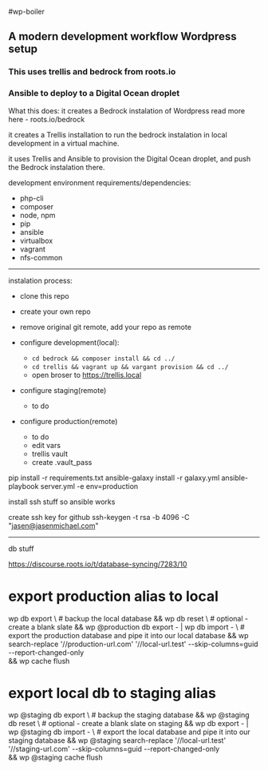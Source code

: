 #wp-boiler

## A modern development workflow Wordpress setup

### This uses trellis and bedrock from roots.io
### Ansible to deploy to a Digital Ocean droplet

What this does:
it creates a Bedrock instalation of Wordpress read more here - roots.io/bedrock

it creates a Trellis installation to run the bedrock instalation in local development in a virtual machine.

it uses Trellis and Ansible to provision the Digital Ocean droplet, and push the Bedrock instalation there.

development environment requirements/dependencies:
- php-cli
- composer
- node, npm
- pip
- ansible
- virtualbox
- vagrant
- nfs-common

---

instalation process:
- clone this repo
- create your own repo
- remove original git remote, add your repo as remote
- configure development(local):
  -  ```cd bedrock && composer install && cd ../```
  -  ```cd trellis && vagrant up && vargant provision && cd ../```
  -  open broser to https://trellis.local

- configure staging(remote)
  - to do

- configure production(remote)
  - to do
  - edit vars
  - trellis vault
  - create .vault_pass


 <!-- ansible-vault encrypt group_vars/all/vault.yml group_vars/development/vault.yml group_vars/production/vault.yml  -->
 <!-- ansible-vault decrypt group_vars/all/vault.yml group_vars/development/vault.yml group_vars/production/vault.yml  -->

pip install -r requirements.txt
ansible-galaxy install -r galaxy.yml
ansible-playbook server.yml -e env=production

install ssh stuff so ansible works

create ssh key for github
 ssh-keygen -t rsa -b 4096 -C "jasen@jasenmichael.com"

---
db stuff

https://discourse.roots.io/t/database-syncing/7283/10

# export production alias to local
wp db export \ # backup the local database
&& wp db reset \ # optional - create a blank slate
&& wp @production db export - | wp db import - \ # export the production database and pipe it into our local database
&& wp search-replace '//production-url.com' '//local-url.test' --skip-columns=guid --report-changed-only \
&& wp cache flush

# export local db to staging alias
wp @staging db export \ # backup the staging database
&& wp @staging db reset \ # optional - create a blank slate on staging
&& wp db export - | wp @staging db import - \ # export the local database and pipe it into our staging database
&& wp @staging search-replace '//local-url.test' '//staging-url.com' --skip-columns=guid --report-changed-only \
&& wp @staging cache flush
